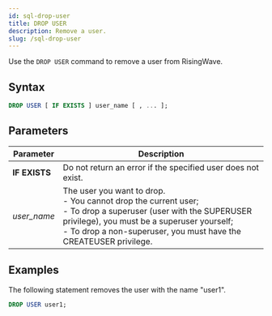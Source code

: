 ```yaml
---
id: sql-drop-user
title: DROP USER
description: Remove a user.
slug: /sql-drop-user
---
```


Use the `DROP USER` command to remove a user from RisingWave.

## Syntax

```sql
DROP USER [ IF EXISTS ] user_name [ , ... ];
```


## Parameters

| Parameter                 | Description           |
| ------------------------- | --------------------- |
| **IF EXISTS**             | Do not return an error if the specified user does not exist. |
| *user_name* | The user you want to drop. <br /> - You cannot drop the current user; <br /> - To drop a superuser (user with the SUPERUSER privilege), you must be a superuser yourself; <br /> - To drop a non-superuser, you must have the CREATEUSER privilege. |



## Examples

The following statement removes the user with the name "user1".

```sql
DROP USER user1;
```

